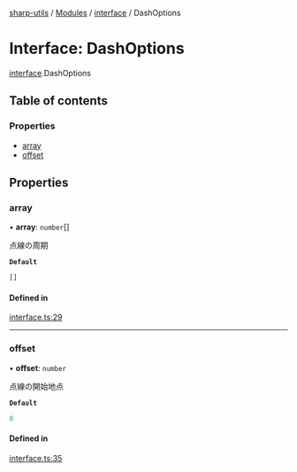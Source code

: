 [sharp-utils](../README.md) / [Modules](../modules.md) / [interface](../modules/interface.md) / DashOptions

# Interface: DashOptions

[interface](../modules/interface.md).DashOptions

## Table of contents

### Properties

- [array](interface.DashOptions.md#array)
- [offset](interface.DashOptions.md#offset)

## Properties

### array

• **array**: `number`[]

点線の周期

**`Default`**

```ts
[]
```

#### Defined in

[interface.ts:29](https://github.com/Manju2367/sharpUtils/blob/6d980e5/interface.ts#L29)

___

### offset

• **offset**: `number`

点線の開始地点

**`Default`**

```ts
0
```

#### Defined in

[interface.ts:35](https://github.com/Manju2367/sharpUtils/blob/6d980e5/interface.ts#L35)
